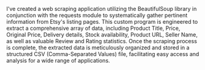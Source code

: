 I've created a web scraping application utilizing the BeautifulSoup library in conjunction with the requests module to systematically gather pertinent information from Etsy's listing pages. This custom program is engineered to extract a comprehensive array of data, including Product Title, Price, Original Price, Delivery details, Stock availability, Product URL, Seller Name, as well as valuable Review and Rating statistics. Once the scraping process is complete, the extracted data is meticulously organized and stored in a structured CSV (Comma-Separated Values) file, facilitating easy access and analysis for a wide range of applications.
